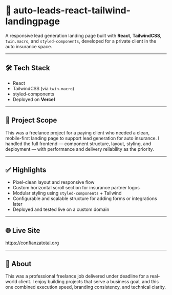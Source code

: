 # 🚗 auto-leads-react-tailwind-landingpage

A responsive lead generation landing page built with **React**, **TailwindCSS**, `twin.macro`, and `styled-components`, developed for a private client in the auto insurance space.

---

## 🛠 Tech Stack

- React
- TailwindCSS (via `twin.macro`)
- styled-components
- Deployed on **Vercel**

---

## 📌 Project Scope

This was a freelance project for a paying client who needed a clean, mobile-first landing page to support lead generation for auto insurance. I handled the full frontend — component structure, layout, styling, and deployment — with performance and delivery reliability as the priority.

---

## ✅ Highlights

- Pixel-clean layout and responsive flow
- Custom horizontal scroll section for insurance partner logos
- Modular styling using `styled-components` + Tailwind
- Configurable and scalable structure for adding forms or integrations later
- Deployed and tested live on a custom domain

---

## 🌐 Live Site

https://confianzatotal.org

---

## 💼 About

This was a professional freelance job delivered under deadline for a real-world client. I enjoy building projects that serve a business goal, and this one combined execution speed, branding consistency, and technical clarity.
